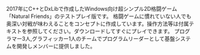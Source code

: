 2017年にC++とDxLibで作成したWindows向け超シンプル2D格闘ゲーム「Natural Friends」のテストプレイ版です。
格闘ゲームに慣れていない人でも奥深い対戦が味わえることをコンセプトに作成しています。操作方法等は付属テキストを参照してください。ダウンロードしてすぐにプレイできます。
プログラマー3人,グラフィッカー1人のチームでプログラムリーダーとして基盤システムを開発しメンバーに提供しました。
